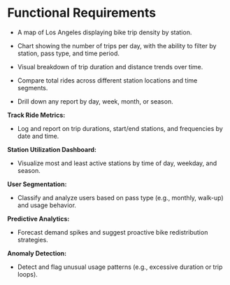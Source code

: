 # Functional Requirements

- A map of Los Angeles displaying bike trip density by station.

- Chart showing the number of trips per day, with the ability to filter by station, pass type, and time period.

- Visual breakdown of trip duration and distance trends over time.

- Compare total rides across different station locations and time segments.

- Drill down any report by day, week, month, or season.


**Track Ride Metrics:**
- Log and report on trip durations, start/end stations, and frequencies by date and time.

**Station Utilization Dashboard:**
- Visualize most and least active stations by time of day, weekday, and season.

**User Segmentation:**
- Classify and analyze users based on pass type (e.g., monthly, walk-up) and usage behavior.

**Predictive Analytics:**
- Forecast demand spikes and suggest proactive bike redistribution strategies.

**Anomaly Detection:**
- Detect and flag unusual usage patterns (e.g., excessive duration or trip loops).

